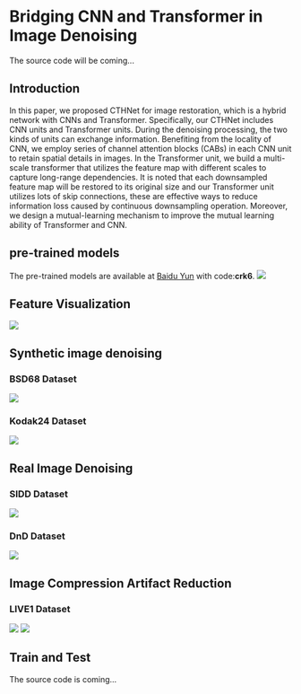 # Bridging CNN and Transformer in Image Denoising
The source code will be coming...

## Introduction
In this paper, we proposed CTHNet for image restoration, which is a hybrid network with CNNs and Transformer. Specifically, our CTHNet includes CNN units and Transformer units. During the denoising processing, the two kinds of units can exchange information. Benefiting from the locality of CNN, we employ series of channel attention blocks (CABs) in each CNN unit to retain spatial
details in images. In the Transformer unit, we build a multi-scale transformer that utilizes the feature map with different scales to capture long-range dependencies. It is noted that each
downsampled feature map will be restored to its original size and our Transformer unit utilizes lots of skip connections,
these are effective ways to reduce information loss caused by
continuous downsampling operation. Moreover, we design a
mutual-learning mechanism to improve the mutual learning
ability of Transformer and CNN.

## pre-trained models
The pre-trained models are available at [Baidu Yun](https://pan.baidu.com/s/1WoUUWjhU8SsncEAB5AGGSw) with code:**crk6**.
![](img/frame.png)

## Feature Visualization
![](img/vis_ml.png)

## Synthetic image denoising
### BSD68 Dataset
![](img/sys1.png)
### Kodak24 Dataset
![](img/sys2.png)

## Real Image Denoising
### SIDD Dataset
![](img/real1.png)
### DnD Dataset
![](img/real2.png)

## Image Compression Artifact Reduction
### LIVE1 Dataset
![](img/car1.png)
![](img/car2.png)

## Train and Test
The source code is coming...
